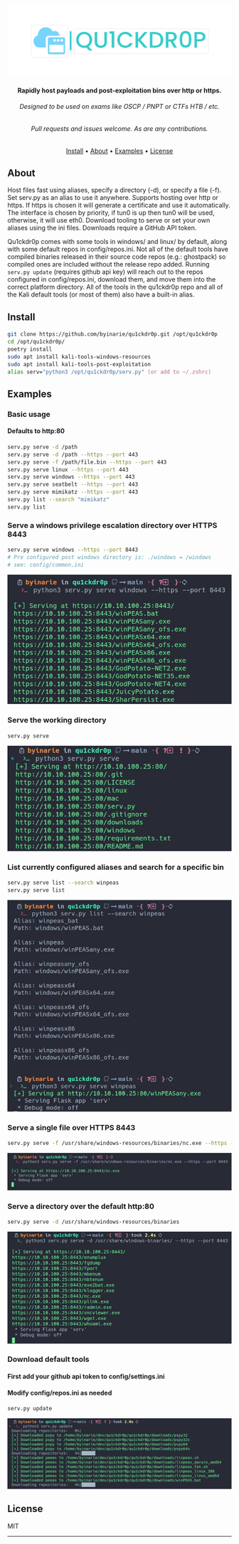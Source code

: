 
<h1 align="center">
    <img src="img/quick_drop_small.png"</img>
</h1>

<h4 align="center">Rapidly host payloads and post-exploitation bins over http or https.</h4>
<h6 align="center">Designed to be used on exams like OSCP / PNPT or CTFs HTB / etc.</h4>
<h6 align="center">Pull requests and issues welcome. As are any contributions.</h4>

<p align="center">
  <a href="#install">Install</a> •
  <a href="#install">About</a> •
  <a href="#examples">Examples</a> •
  <a href="#license">License</a>
</p>

## About
Host files fast using aliases, specify a directory (-d), or specify a file (-f). Set serv.py as an alias to use it anywhere. Supports hosting over http or https. If https is chosen it will generate a certificate and use it automatically. The interface is chosen by priority, if tun0 is up then tun0 will be used, otherwise, it will use eth0. Download tooling to serve or set your own aliases using the ini files. Downloads require a GitHub API token.

Qu1ckdr0p comes with some tools in windows/ and linux/ by default, along with some default repos in config/repos.ini. Not all of the default tools have compiled binaries released in their source code repos (e.g.: ghostpack) so compiled ones are included without the release repo added. Running `serv.py update` (requires github api key) will reach out to the repos configured in config/repos.ini, download them, and move them into the correct platform directory. All of the tools in the qu1ckdr0p repo and all of the Kali default tools (or most of them) also have a built-in alias.

## Install
```zsh
git clone https://github.com/byinarie/qu1ckdr0p.git /opt/qu1ckdr0p
cd /opt/qu1ckdr0p/ 
poetry install
sudo apt install kali-tools-windows-resources
sudo apt install kali-tools-post-exploitation
alias serv="python3 /opt/qu1ckdr0p/serv.py" (or add to ~/.zshrc)
```

## Examples 

### Basic usage
#### Defaults to http:80

```zsh
serv.py serve -d /path 
serv.py serve -d /path --https --port 443
serv.py serve -f /path/file.bin --https --port 443
serv.py serve linux --https --port 443
serv.py serve windows --https --port 443
serv.py serve seatbelt --https --port 443
serv.py serve mimikatz --https --port 443
serv.py list --search "mimikatz"
serv.py list
```

### Serve a windows privilege escalation directory over HTTPS 8443

```zsh
serv.py serve windows --https --port 8443
# Pre configured post windows directory is: ./windows = /windows
# see: config/common.ini
```
<p><img src="img/serve_windows.jpg"</img>

### Serve the working directory

```zsh
serv.py serve 
```
<p><img src="img/working_dir.jpg"</img></p>

### List currently configured aliases and search for a specific bin

```zsh
serv.py serve list --search winpeas
serv.py serve list 

```

<p><img src="img/list_search_winpeas.jpg"</img>


### Serve a single file over HTTPS 8443

```zsh
serv.py serve -f /usr/share/windows-resources/binaries/nc.exe --https --port 8443
```
<p><img src="img/serv_single_file.jpg"</img><p>


### Serve a directory over the default http:80

```zsh
serv.py serve -d /usr/share/windows-resources/binaries
```
<p><img src="img/serve_directory.jpg"</img></p>

### Download default tools
#### First add your github api token to config/settings.ini
#### Modify config/repos.ini as needed

```zsh
serv.py update
```
<p><img src="img/update.jpg"</img></p>



## License

MIT

---

